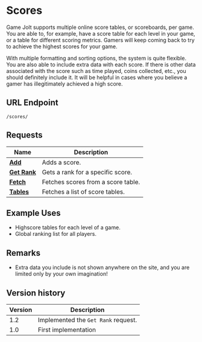 # Scores

Game Jolt supports multiple online score tables, or scoreboards, per game. You are able to, for example, have a score table for each level in your game, or a table for different scoring metrics. Gamers will keep coming back to try to achieve the highest scores for your game.

With multiple formatting and sorting options, the system is quite flexible. You are also able to include extra data with each score. If there is other data associated with the score such as time played, coins collected, etc., you should definitely include it. It will be helpful in cases where you believe a gamer has illegitimately achieved a high score. 

## URL Endpoint

```
/scores/
```

## Requests

Name | Description
---	| ---
[**Add**](add.md) | Adds a score.
[**Get Rank**](get-rank.md) | Gets a rank for a specific score.
[**Fetch**](https://github.com/gamejolt/doc-game-api/blob/master/v1.x/scores/fetch.md) | Fetches scores from a score table.
[**Tables**](tables.md)	| Fetches a list of score tables.

## Example Uses

- Highscore tables for each level of a game.
- Global ranking list for all players.

## Remarks

- Extra data you include is not shown anywhere on the site, and you are limited only by your own imagination!

## Version history

Version		| Description
---			| ---
1.2			| Implemented the `Get Rank` request.
1.0			| First implementation